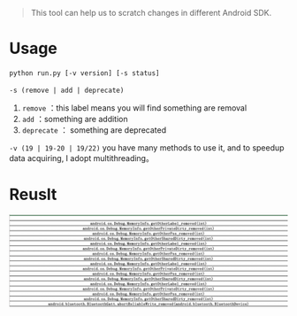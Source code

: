 > This tool can help us to scratch changes in different Android SDK.

# Usage
```
python run.py [-v version] [-s status]
```

`-s (remove | add | deprecate)`
1. `remove` ：this label means you will find something are removal 
2. `add` ：something are addition
3. `deprecate` ： something are deprecated

`-v (19 | 19-20 | 19/22)`
you have many methods to use it, and to speedup data acquiring, I adopt multithreading。 

# Reuslt
![](./result.jpg)
